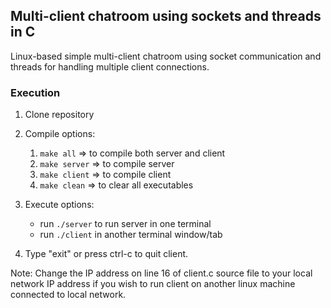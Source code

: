 ## Multi-client chatroom using sockets and threads in C
Linux-based simple multi-client chatroom using socket communication and threads for handling multiple client connections.

### Execution

1. Clone repository

2. Compile options:
    1. ```make all``` => to compile both server and client
    2. ```make server``` => to compile server
    3. ```make client``` => to compile client
    4. ```make clean``` => to clear all executables

3. Execute options:
    - run ```./server``` to run server in one terminal
    - run ```./client``` in another terminal window/tab

4. Type "exit" or press ctrl-c to quit client.

Note: Change the IP address on line 16 of client.c source file to your local network IP address if you wish to run client on another linux machine connected to local network.
